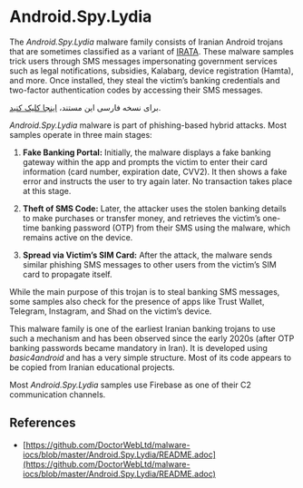 
# Android.Spy.Lydia

The _Android.Spy.Lydia_ malware family consists of Iranian Android trojans that are sometimes classified as a variant of [IRATA](https://github.com/Nooshdaroo-Code/Kaveh/blob/main/docs/malware/IRATA/README.md). These malware samples trick users through SMS messages impersonating government services such as legal notifications, subsidies, Kalabarg, device registration (Hamta), and more. Once installed, they steal the victim’s banking credentials and two-factor authentication codes by accessing their SMS messages.  

برای نسخه فارسی این مستند، [اینجا کلیک کنید](https://github.com/Nooshdaroo-Code/Kaveh/blob/main/docs/malware/Android.Spy.Lydia/README-fa.md).  

_Android.Spy.Lydia_ malware is part of phishing-based hybrid attacks. Most samples operate in three main stages:  

1.  **Fake Banking Portal:** Initially, the malware displays a fake banking gateway within the app and prompts the victim to enter their card information (card number, expiration date, CVV2). It then shows a fake error and instructs the user to try again later. No transaction takes place at this stage.
    
2.  **Theft of SMS Code:** Later, the attacker uses the stolen banking details to make purchases or transfer money, and retrieves the victim’s one-time banking password (OTP) from their SMS using the malware, which remains active on the device.
    
3.  **Spread via Victim’s SIM Card:** After the attack, the malware sends similar phishing SMS messages to other users from the victim’s SIM card to propagate itself.
    

While the main purpose of this trojan is to steal banking SMS messages, some samples also check for the presence of apps like Trust Wallet, Telegram, Instagram, and Shad on the victim’s device.  

This malware family is one of the earliest Iranian banking trojans to use such a mechanism and has been observed since the early 2020s (after OTP banking passwords became mandatory in Iran). It is developed using _basic4android_ and has a very simple structure. Most of its code appears to be copied from Iranian educational projects.  

Most _Android.Spy.Lydia_ samples use Firebase as one of their C2 communication channels.  

## References
- [https://github.com/DoctorWebLtd/malware-iocs/blob/master/Android.Spy.Lydia/README.adoc](https://github.com/DoctorWebLtd/malware-iocs/blob/master/Android.Spy.Lydia/README.adoc)